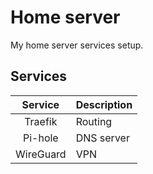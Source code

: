 # Home server

My home server services setup.


## Services
| Service | Description |
|:-------:|:------------|
| Traefik | Routing |
| Pi-hole | DNS server |
| WireGuard | VPN |